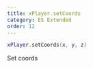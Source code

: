 ```yaml
---
title: xPlayer.setCoords
category: ES Extended
order: 12
---
```


```lua
xPlayer.setCoords(x, y, z)
```

Set coords

